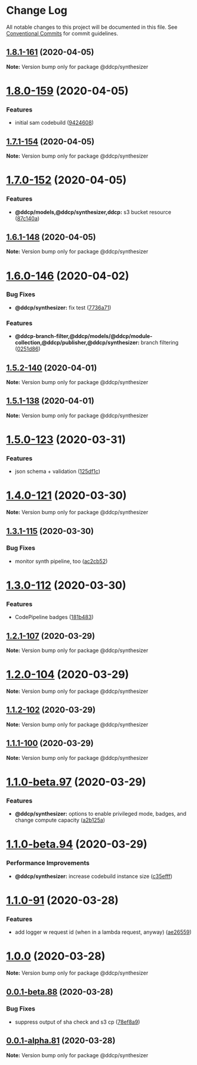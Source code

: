 # Change Log

All notable changes to this project will be documented in this file.
See [Conventional Commits](https://conventionalcommits.org) for commit guidelines.

## [1.8.1-161](https://github.com/curquhart/ddcp/compare/v1.8.0-159...v1.8.1-161) (2020-04-05)

**Note:** Version bump only for package @ddcp/synthesizer





# [1.8.0-159](https://github.com/curquhart/ddcp/compare/v1.7.1-154...v1.8.0-159) (2020-04-05)


### Features

* initial sam codebuild ([9424608](https://github.com/curquhart/ddcp/commit/9424608a010cbdf3930158292bbf1666a86491c4))





## [1.7.1-154](https://github.com/curquhart/ddcp/compare/v1.7.0-152...v1.7.1-154) (2020-04-05)

**Note:** Version bump only for package @ddcp/synthesizer





# [1.7.0-152](https://github.com/curquhart/ddcp/compare/v1.6.1-148...v1.7.0-152) (2020-04-05)


### Features

* **@ddcp/models,@ddcp/synthesizer,ddcp:** s3 bucket resource ([87c140a](https://github.com/curquhart/ddcp/commit/87c140a2445ed5c6dbbe15ce1faddbac0097a863))





## [1.6.1-148](https://github.com/curquhart/ddcp/compare/v1.6.0-146...v1.6.1-148) (2020-04-05)

**Note:** Version bump only for package @ddcp/synthesizer





# [1.6.0-146](https://github.com/curquhart/ddcp/compare/v1.5.2-140...v1.6.0-146) (2020-04-02)


### Bug Fixes

* **@ddcp/synthesizer:** fix test ([7736a71](https://github.com/curquhart/ddcp/commit/7736a71a320b7bbf5cffa9ce584eb32a69ddadc6))


### Features

* **@ddcp-branch-filter,@ddcp/models/@ddcp/module-collection,@ddcp/publisher,@ddcp/synthesizer:** branch filtering ([0251d86](https://github.com/curquhart/ddcp/commit/0251d86a048c4b3a33088b520b5e6e81d094cebd))





## [1.5.2-140](https://github.com/curquhart/ddcp/compare/v1.5.1-138...v1.5.2-140) (2020-04-01)

**Note:** Version bump only for package @ddcp/synthesizer





## [1.5.1-138](https://github.com/curquhart/ddcp/compare/v1.5.0-123...v1.5.1-138) (2020-04-01)

**Note:** Version bump only for package @ddcp/synthesizer





# [1.5.0-123](https://github.com/curquhart/ddcp/compare/v1.4.0-121...v1.5.0-123) (2020-03-31)


### Features

* json schema + validation ([125df1c](https://github.com/curquhart/ddcp/commit/125df1ccebb1a22768245827d3a16dd4f59a8b06))





# [1.4.0-121](https://github.com/curquhart/ddcp/compare/v1.3.1-115...v1.4.0-121) (2020-03-30)

**Note:** Version bump only for package @ddcp/synthesizer





## [1.3.1-115](https://github.com/curquhart/ddcp/compare/v1.3.0-112...v1.3.1-115) (2020-03-30)


### Bug Fixes

* monitor synth pipeline, too ([ac2cb52](https://github.com/curquhart/ddcp/commit/ac2cb525d6e55ef014670941b564bcd34cfeaa7a))





# [1.3.0-112](https://github.com/curquhart/ddcp/compare/v1.2.1-107...v1.3.0-112) (2020-03-30)


### Features

* CodePipeline badges ([181b483](https://github.com/curquhart/ddcp/commit/181b483c0130b4ca8b64dde38cb5b6fa6259e444))





## [1.2.1-107](https://github.com/curquhart/ddcp/compare/v1.2.0-104...v1.2.1-107) (2020-03-29)

**Note:** Version bump only for package @ddcp/synthesizer





# [1.2.0-104](https://github.com/curquhart/ddcp/compare/v1.1.2-102...v1.2.0-104) (2020-03-29)

**Note:** Version bump only for package @ddcp/synthesizer





## [1.1.2-102](https://github.com/curquhart/ddcp/compare/v1.1.1-100...v1.1.2-102) (2020-03-29)

**Note:** Version bump only for package @ddcp/synthesizer





## [1.1.1-100](https://github.com/curquhart/ddcp/compare/v1.1.0-beta.97...v1.1.1-100) (2020-03-29)

**Note:** Version bump only for package @ddcp/synthesizer





# [1.1.0-beta.97](https://github.com/curquhart/ddcp/compare/v1.1.0-beta.94...v1.1.0-beta.97) (2020-03-29)


### Features

* **@ddcp/synthesizer:** options to enable privileged mode, badges, and change compute capacity ([a2b125a](https://github.com/curquhart/ddcp/commit/a2b125a30cd39320ee513970451d2e168f995b15))





# [1.1.0-beta.94](https://github.com/curquhart/ddcp/compare/v1.1.0-91...v1.1.0-beta.94) (2020-03-29)


### Performance Improvements

* **@ddcp/synthesizer:** increase codebuild instance size ([c35efff](https://github.com/curquhart/ddcp/commit/c35efff4c2ac43de87e599ec816b4e4ef9a23ed3))





# [1.1.0-91](https://github.com/curquhart/ddcp/compare/v1.0.0...v1.1.0-91) (2020-03-28)


### Features

* add logger w request id (when in a lambda request, anyway) ([ae26559](https://github.com/curquhart/ddcp/commit/ae265593e57d6f02bcc9f2caefdcb248895cb847))





# [1.0.0](https://github.com/curquhart/ddcp/compare/v0.0.1-beta.88...v1.0.0) (2020-03-28)

**Note:** Version bump only for package @ddcp/synthesizer





## [0.0.1-beta.88](https://github.com/curquhart/ddcp/compare/v0.0.1-alpha.81...v0.0.1-beta.88) (2020-03-28)


### Bug Fixes

* suppress output of sha check and s3 cp ([78ef8a9](https://github.com/curquhart/ddcp/commit/78ef8a9d30a936fa61ee7bf56d80c36bbf01281b))





## [0.0.1-alpha.81](https://github.com/curquhart/ddcp/compare/v0.0.1-alpha.79...v0.0.1-alpha.81) (2020-03-28)

**Note:** Version bump only for package @ddcp/synthesizer
